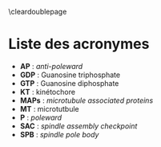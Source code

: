 \cleardoublepage

# Liste des acronymes

- __AP__ : _anti-poleward_
- __GDP__ : Guanosine triphosphate
- __GTP__ : Guanosine diphosphate
- __KT__ : kinétochore
- __MAPs__ : _microtubule associated proteins_
- __MT__ : microtutbule
- __P__ : _poleward_
- __SAC__ : _spindle assembly checkpoint_
- __SPB__ : _spindle pole body_
